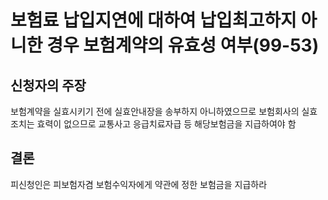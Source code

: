 # 보험료 납입지연에 대하여 납입최고하지 아니한 경우 보험계약의 유효성 여부(99-53)

## 신청자의 주장
보험계약을 실효시키기 전에 실효안내장을 송부하지 아니하였으므로 보험회사의 실효조치는 효력이 없으므로 교통사고 응급치료자급 등 해당보험금을 지급하여야 함

## 결론
피신청인은 피보험자겸 보험수익자에게 약관에 정한 보험금을 지급하라